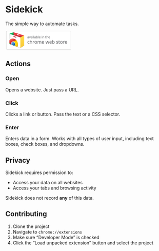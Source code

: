 # Sidekick

The simple way to automate tasks.

[![Add to Google Chrome](images/store.png)](https://chrome.google.com/webstore/detail/sidekick/dmikmdobaidjjcifnjachfbaldokdhal)

## Actions

### Open

Opens a website. Just pass a URL.

### Click

Clicks a link or button.  Pass the text or a CSS selector.

### Enter

Enters data in a form.  Works with all types of user input, including text boxes, check boxes, and dropdowns.

## Privacy

Sidekick requires permission to:

- Access your data on all websites
- Access your tabs and browsing activity

Sidekick does not record **any** of this data.

## Contributing

1. Clone the project
2. Navigate to `chrome://extensions`
3. Make sure “Developer Mode” is checked
4. Click the “Load unpacked extension” button and select the project
